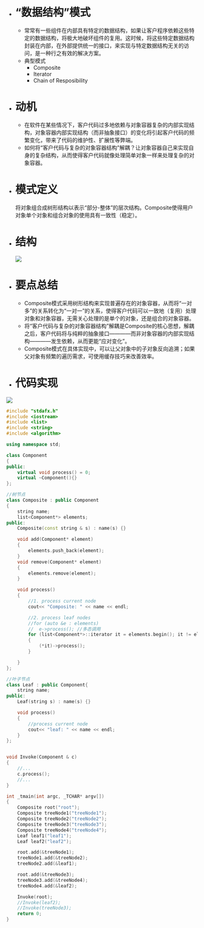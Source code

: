 - # “数据结构”模式
  - 常常有一些组件在内部具有特定的数据结构，如果让客户程序依赖这些特定的数据结构，将极大地破坏组件的复用。这时候，将这些特定数据结构封装在内部，在外部提供统一的接口，来实现与特定数据结构无关的访问，是一种行之有效的解决方案。
  - 典型模式
      - Composite
      - Iterator
      - Chain of Resposibility
      
- # 动机
  - 在软件在某些情况下，客户代码过多地依赖与对象容器复杂的内部实现结构，对象容器内部实现结构（而非抽象接口）的变化将引起客户代码的频繁变化，带来了代码的维护性、扩展性等弊端。
  - 如何将“客户代码与复杂的对象容器结构”解耦？让对象容器自己来实现自身的复杂结构，从而使得客户代码就像处理简单对象一样来处理复杂的对象容器。
  
- # 模式定义
  将对象组合成树形结构以表示“部分-整体”的层次结构。Composite使得用户对象单个对象和组合对象的使用具有一致性（稳定）。
  
- # 结构
  ![](https://github.com/havenow/my-C-plus-plus/blob/master/C%2B%2B%E8%AE%BE%E8%AE%A1%E6%A8%A1%E5%BC%8F/images/%E7%BB%93%E6%9E%84%EF%BC%88Structure%EF%BC%89-composite.png)
  
- # 要点总结
  - Composite模式采用树形结构来实现普遍存在的对象容器，从而将“一对多”的关系转化为“一对一”的关系，使得客户代码可以一致地（复用）处理对象和对象容器，无需关心处理的是单个的对象，还是组合的对象容器。
  - 将“客户代码与复杂的对象容器结构”解耦是Composite的核心思想，解耦之后，客户代码将与纯粹的抽象接口————而非对象容器的内部实现结构————发生依赖，从而更能“应对变化”。
  - Composite模式在具体实现中，可以让父对象中的子对象反向追溯；如果父对象有频繁的遍历需求，可使用缓存技巧来改善效率。
  
  
- # 代码实现

![](https://github.com/havenow/my-C-plus-plus/blob/master/C%2B%2B%E8%AE%BE%E8%AE%A1%E6%A8%A1%E5%BC%8F/images/composite-demo.png)  

```c++  
#include "stdafx.h"
#include <iostream>
#include <list>
#include <string>
#include <algorithm>

using namespace std;

class Component
{
public:
	virtual void process() = 0;
	virtual ~Component(){}
};

//树节点
class Composite : public Component
{
	string name;
	list<Component*> elements;
public:
	Composite(const string & s) : name(s) {}

	void add(Component* element) 
	{
		elements.push_back(element);
	}
	void remove(Component* element)
	{
		elements.remove(element);
	}

	void process()
	{
		//1. process current node
		cout<< "Composite: " << name << endl;

		//2. process leaf nodes
		//for (auto &e : elements)
		//	e->process(); //多态调用
		for (list<Component*>::iterator it = elements.begin(); it != elements.end(); ++it)
		{
			(*it)->process();
		}

	}
};

//叶子节点
class Leaf : public Component{
	string name;
public:
	Leaf(string s) : name(s) {}

	void process()
	{
		//process current node
		cout<< "leaf: " << name << endl;
	}
};


void Invoke(Component & c)
{
	//...
	c.process();
	//...
}

int _tmain(int argc, _TCHAR* argv[])
{
	Composite root("root");
	Composite treeNode1("treeNode1");
	Composite treeNode2("treeNode2");
	Composite treeNode3("treeNode3");
	Composite treeNode4("treeNode4");
	Leaf leaf1("leaf1");
	Leaf leaf2("leaf2");

	root.add(&treeNode1);
	treeNode1.add(&treeNode2);
	treeNode2.add(&leaf1);

	root.add(&treeNode3);
	treeNode3.add(&treeNode4);
	treeNode4.add(&leaf2);

	Invoke(root);
	//Invoke(leaf2);
	//Invoke(treeNode3);
	return 0;
}


```
